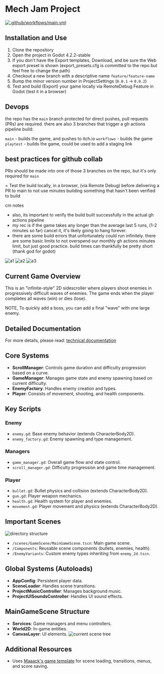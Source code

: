 # Mech Jam Project

[![.github/workflows/main.yml](https://github.com/flower-water-games/mech-preprod/actions/workflows/main.yml/badge.svg)](https://github.com/flower-water-games/mech-preprod/actions/workflows/main.yml)

## Installation and Use

1. Clone the repository
2. Open the project in Godot 4.2.2-stable
3. If you don't have the Export templates, Download, and be sure the Web export preset is shown (export_presets.cfg is committed to the repo but feel free to change the path)
4. Checkout a new branch with a descriptive name `feature/feature-name`
5. Bump the minor version number in ProjectSettings (`0.0.1` -> `0.0.2`)
6. Test and build (Export) your game locally via RemoteDebug Feature in Godot (test it in a browser)

## Devops

the repo has the `main` branch protected for direct pushes, pull requests (PRs) are required.  there are also 3 branches that trigger a gh actions pipeline build:

`main` - builds the game, and pushes to itch.io
`workflows` - builds the game
`playtest` - builds the game, could be used to add a staging link


## best practices for github collab

PRs should be made into one of those 3 branches on the repo, but it's only required for `main`

= Test the build locally, in a browser, (via Remote Debug) before delivering a PR to main to not use minutes building something that hasn't been verified to build

cm notes
- also, its important to verify the build built successfully in the actual gh actions pipeline
- my rec is if the game takes any longer than the average last 5 runs, (1-2 minutes so far) cancel it, it's likely going to hang forever. 
- there are some build errors that unfortunately could run infinitely. there are some basic limits to not overspend our monthly gh actions minutes limit, but just good practice. build times can thankfully be pretty short (thank god for godot)

![a1](/documentation/images/actions/a1.png)
![a2](/documentation/images/actions/a2.png)
![a3](/documentation/images/actions/a3.png)
<!-- ![a4](/documentation/images/actions/a4.png) -->

## Current Game Overview
This is an "infinite-style" 2D sidescroller where players shoot enemies in progressively difficult waves of enemies. The game ends when the player completes all waves (win) or dies (lose). 

NOTE, To quickly add a boss, you can add a final "wave" with one large enemy.

## Detailed Documentation

For more details, please read: [technical documentation](/documentation/README.md)


## Core Systems
- **ScrollManager**: Controls game duration and difficulty progression based on a curve.
- **GameManager**: Manages game state and enemy spawning based on current difficulty.
- **EnemyFactory**: Handles enemy creation and types.
- **Player**: Consists of movement, shooting, and health components.

## Key Scripts
### Enemy
- `enemy.gd`: Base enemy behavior (extends CharacterBody2D).
- `enemy_factory.gd`: Enemy spawning and type management.

### Managers
- `game_manager.gd`: Overall game flow and state control.
- `scroll_manager.gd`: Difficulty progression and game time management.

### Player
- `bullet.gd`: Bullet physics and collision (extends CharacterBody2D).
- `gun.gd`: Player weapon mechanics.
- `health.gd`: Health system for player and enemies.
- `movement.gd`: Player movement and physics (extends CharacterBody2D).

## Important Scenes
![directory structure](/documentation/images/mainfiles.png)
- `/scenes/GameScene/MainGameScene.tscn`: Main game scene.
- `/Components`: Reusable scene components (bullets, enemies, health).
- `/EnemyVariants`: Custom enemy types inheriting from `enemy_2d.tscn`.

## Global Systems (Autoloads)
- **AppConfig**: Persistent player data.
- **SceneLoader**: Handles scene transitions.
- **ProjectMusicController**: Manages background music.
- **ProjectUISoundsController**: Handles UI sound effects.

## MainGameScene Structure
- **Services**: Game managers and menu controllers.
- **World2D**: In-game entities.
- **CanvasLayer**: UI elements.
![current scene tree](/documentation/images/image.png) 

## Additional Resources
- Uses [Maaack's game template](https://github.com/Maaack/Godot-Game-Template) for scene loading, transitions, menus, and score saving.

